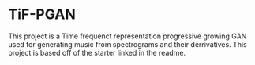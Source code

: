 # TiF-PGAN
This project is a Time frequenct representation progressive growing GAN used for generating music from spectrograms and their derrivatives. This project is based off of the starter linked in the readme.
